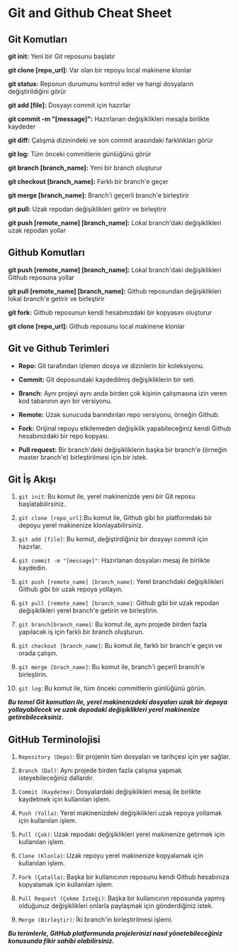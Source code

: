 # Git and Github Cheat Sheet

## Git Komutları

**git init:** Yeni bir Git reposunu başlatır

**git clone [repo_url]:** Var olan bir repoyu local makinene klonlar

**git status:** Reponun durumunu kontrol eder ve hangi dosyaların değiştirildiğini görür

**git add [file]:** Dosyayı commit için hazırlar

**git commit -m "[message]":** Hazırlanan değişiklikleri mesajla birlikte kaydeder

**git diff:** Çalışma dizinindeki ve son commit arasındaki farklılıkları görür

**git log:** Tüm önceki commitlerin günlüğünü görür

**git branch [branch_name]:** Yeni bir branch oluşturur

**git checkout [branch_name]:** Farklı bir branch'e geçer

**git merge [branch_name]:** Branch'i geçerli branch'e birleştirir

**git pull:** Uzak repodan değişiklikleri getirir ve birleştirir

**git push [remote_name] [branch_name]:** Lokal branch'daki değişiklikleri uzak repodan yollar

## Github Komutları

**git push [remote_name] [branch_name]:** Lokal branch'daki değişiklikleri Github reposuna yollar

**git pull [remote_name] [branch_name]:** Github reposundan değişiklikleri lokal branch'e getirir ve birleştirir

**git fork:** Github reposunun kendi hesabınızdaki bir kopyasını oluşturur

**git clone [repo_url]:** Github reposunu local makinene klonlar

## Git ve Github Terimleri

- **Repo:** Git tarafından izlenen dosya ve dizinlerin bir koleksiyonu.

- **Commit:** Git deposundaki kaydedilmiş değişikliklerin bir seti.

- **Branch:** Aynı projeyi aynı anda birden çok kişinin çalışmasına izin veren kod tabanının ayrı bir versiyonu.

- **Remote:** Uzak sunucuda barındırılan repo versiyonu, örneğin Github.

- **Fork:** Orijinal repoyu etkilemeden değişiklik yapabileceğiniz kendi Github hesabınızdaki bir repo kopyası.

- **Pull request:** Bir branch'deki değişikliklerin başka bir branch'e (örneğin master branch'e) birleştirilmesi için bir istek.

## Git İş Akışı

1. `git init`: Bu komut ile, yerel makinenizde yeni bir Git reposu başlatabilirsiniz.

2. `git clone [repo_url]`:Bu komut ile, Github gibi bir platformdaki bir depoyu yerel makinenize klonlayabilirsiniz.

3. `git add [file]`: Bu komut, değiştirdiğiniz bir dosyayı commit için hazırlar.

4. `git commit -m "[message]"`: Hazırlanan dosyaları mesaj ile birlikte kaydedin.

5. `git push [remote_name] [branch_name]`: Yerel branchdaki değişiklikleri Github gibi bir uzak repoya yollayın.

6. `git pull [remote_name] [branch_name]`: Github gibi bir uzak repodan değişiklikleri yerel branch'e getirin ve birleştirin.

7. `git branch[branch_name]`: Bu komut ile, aynı projede birden fazla yapılacak iş için farklı bir branch oluşturun.

8. `git checkout [branch_name]`: Bu komut ile, farklı bir branch'e geçin ve orada çalışın.

9. `git merge [brach_name]`: Bu komut ile, branch'i geçerli branch'e birleştirin.

10. `git log`: Bu komut ile, tüm önceki commitlerin günlüğünü görün.


***Bu temel Git komutları ile, yerel makinenizdeki dosyaları uzak bir depoya yollayabilecek ve uzak depodaki değişiklikleri yerel makinenize getirebileceksiniz.***

## GitHub Terminolojisi

1. `Repository (Depo)`: Bir projenin tüm dosyaları ve tarihçesi için yer sağlar.

2. `Branch (Dal)`: Aynı projede birden fazla çalışma yapmak isteyebileceğiniz dallardır.

3. `Commit (Kaydetme)`: Dosyalardaki değişiklikleri mesaj ile birlikte kaydetmek için kullanılan işlem.

4. `Push (Yolla)`: Yerel makinenizdeki değişiklikleri uzak repoya yollamak için kullanılan işlem.

5. `Pull (Çek)`: Uzak repodaki değişiklikleri yerel makinenize getirmek için kullanılan işlem.

6. `Clone (Klonla)`: Uzak repoyu yerel makinenize kopyalamak için kullanılan işlem.

7. `Fork (Çatalla)`: Başka bir kullanıcının reposunu kendi Github hesabınıza kopyalamak için kullanılan işlem.

8. `Pull Request (Çekme İsteği)`: Başka bir kullanıcının reposunda yapmış olduğunuz değişiklikleri onlarla paylaşmak için gönderdiğiniz istek.

9. `Merge (Birleştir)`: İki branch'in birleştirilmesi işlemi.

***Bu terimlerle, GitHub platformunda projelerinizi nasıl yönetebileceğiniz konusunda fikir sahibi olabilirsiniz.***











